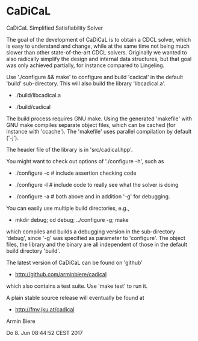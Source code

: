 # CaDiCaL

CaDiCaL Simplified Satisfiability Solver

The goal of the development of CaDiCaL is to obtain a CDCL solver, which is
easy to understand and change, while at the same time not being much slower
than other state-of-the-art CDCL solvers.  Originally we wanted to also
radically simplify the design and internal data structures, but that goal
was only achieved partially, for instance compared to Lingeling.

Use './configure && make' to configure and build 'cadical' in the default
'build' sub-directory.  This will also build the library 'libcadical.a'.
  
  - ./build/libcadical.a

  - ./build/cadical

The build process requires GNU make.  Using the generated 'makefile' with
GNU make compiles separate object files, which can be cached (for instance
with 'ccache').  The 'makefile' uses parallel compilation by default ('-j').

The header file of the library is in 'src/cadical.hpp'.

You might want to check out options of './configure -h', such as

  - ./configure -c # include assertion checking code

  - ./configure -l # include code to really see what the solver is doing

  - ./configure -a # both above and in addition '-g' for debugging.

You can easily use multiple build directories, e.g.,

  - mkdir debug; cd debug; ../configure -g; make

which compiles and builds a debugging version in the sub-directory 'debug',
since '-g' was specified as parameter to 'configure'.  The object files,
the library and the binary are all independent of those in the default
build directory 'build'.

The latest version of CaDiCaL can be found on 'github'

  - http://github.com/arminbiere/cadical

which also contains a test suite.  Use 'make test' to run it.

A plain stable source release will eventually be found at

  - http://fmv.jku.at/cadical

Armin Biere

Do 8. Jun 08:44:52 CEST 2017
